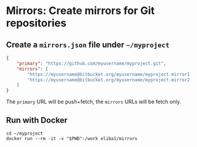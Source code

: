 # Mirrors: Create mirrors for Git repositories

## Create a `mirrors.json` file under `~/myproject`
```json
{
	"primary": "https://github.com/myusername/myproject.git",
	"mirrors": [
		"https://myusername@bitbucket.org/myusername/myproject-mirror1.git",
		"https://myusername@bitbucket.org/myusername/myproject-mirror2.git"
	]
}
```
The `primary` URL will be push+fetch, the `mirrors` URLs will be fetch only.

## Run with Docker
```shell script
cd ~/myproject
docker run --rm -it -v "$PWD":/work eliba1/mirrors
```